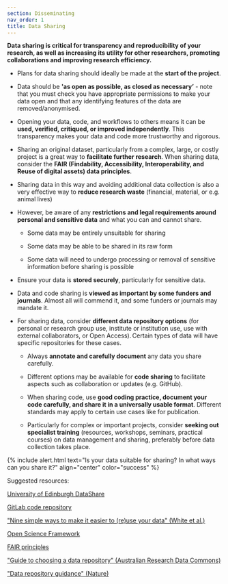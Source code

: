 ```yaml
---
section: Disseminating
nav_order: 1
title: Data Sharing
---
```


**Data sharing is critical for transparency and reproducibility of your research, as well as increasing its utility for other researchers, promoting collaborations and improving research efficiency.**

  - Plans for data sharing should ideally be made at the **start of the project**. 

  - Data should be **'as open as possible, as closed as necessary’** - note that you must check you have appropriate permissions to make your data open and that any identifying features of the data are removed/anonymised. 

  - Opening your data, code, and workflows to others means it can be **used, verified, critiqued, or improved independently**. This transparency makes your data and code more trustworthy and rigorous.  

  - Sharing an original dataset, particularly from a complex, large, or costly project is a great way to **facilitate further research**. When sharing data, consider the **FAIR (Findability, Accessibility, Interoperability, and Reuse of digital assets) data principles**.  

  - Sharing data in this way and avoiding additional data collection is also a very effective way to **reduce research waste** (financial, material, or e.g. animal lives) 

  - However, be aware of any **restrictions and legal requirements around personal and sensitive data** and what you can and cannot share.  

    - Some data may be entirely unsuitable for sharing 

    - Some data may be able to be shared in its raw form 

    - Some data will need to undergo processing or removal of sensitive information before sharing is possible 

  - Ensure your data is **stored securely**, particularly for sensitive data. 

  - Data and code sharing is **viewed as important by some funders and journals**. Almost all will commend it, and some funders or journals may mandate it.  

- For sharing data, consider **different data repository options** (for personal or research group use, institute or institution use, use with external collaborators, or Open Access). Certain types of data  will have specific repositories for these cases.  

  - Always **annotate and carefully document** any data you share carefully.  

  - Different options may be available for **code sharing** to facilitate aspects such as collaboration or updates (e.g. GitHub). 

  - When sharing code, use **good coding practice, document your code carefully, and share it in a universally usable format**. Different standards may apply to certain use cases like for publication.  

  - Particularly for complex or important projects, consider **seeking out specialist training** (resources, workshops, seminars, practical courses) on data management and sharing, preferably before data collection takes place.  

 
{% include alert.html text="Is your data suitable for sharing? In what ways can you share it?" align="center" color="success" %}



Suggested resources:   

[University of Edinburgh DataShare](https://datashare.ed.ac.uk/)

[GitLab code repository](https://docs.gitlab.com/ee/user/project/repository/)

["Nine simple ways to make it easier to (re)use your data" (White et al.)](https://peerj.com/preprints/7v1/)

[Open Science Framework](http://osf.io/)

[FAIR principles](https://www.go-fair.org/fair-principles/)

["Guide to choosing a data repository" (Australian Research Data Commons)](https://ardc.edu.au/resource/guide-to-choosing-a-data-repository/)

["Data repository guidance" (Nature)](https://www.nature.com/sdata/policies/repositories)
